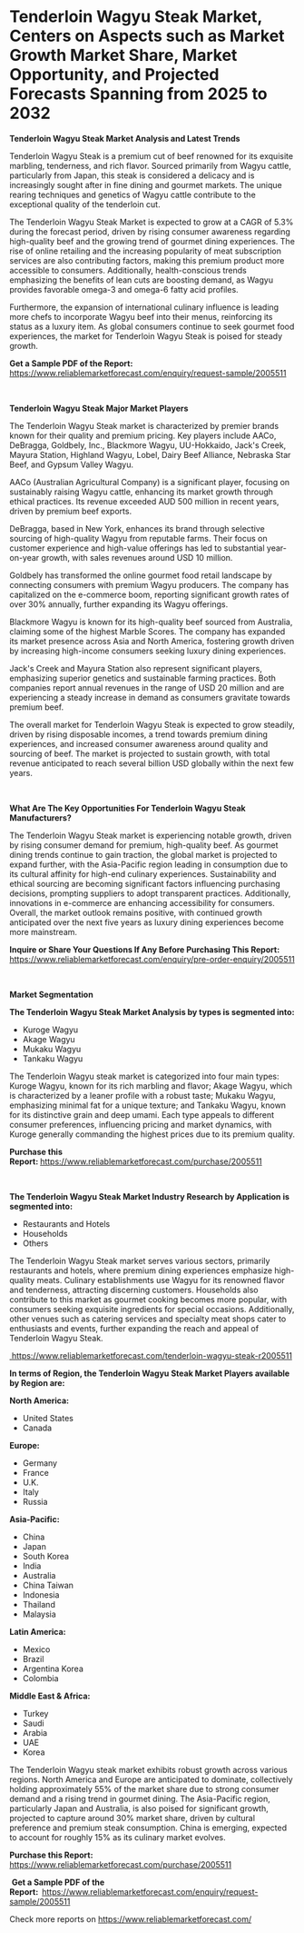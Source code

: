 <p><h1>Tenderloin Wagyu Steak Market, Centers on Aspects such as Market Growth Market Share, Market Opportunity, and Projected Forecasts Spanning from 2025 to 2032</h1></p><p><strong>Tenderloin Wagyu Steak Market Analysis and Latest Trends</strong></p>
<p><p>Tenderloin Wagyu Steak is a premium cut of beef renowned for its exquisite marbling, tenderness, and rich flavor. Sourced primarily from Wagyu cattle, particularly from Japan, this steak is considered a delicacy and is increasingly sought after in fine dining and gourmet markets. The unique rearing techniques and genetics of Wagyu cattle contribute to the exceptional quality of the tenderloin cut.</p><p>The Tenderloin Wagyu Steak Market is expected to grow at a CAGR of 5.3% during the forecast period, driven by rising consumer awareness regarding high-quality beef and the growing trend of gourmet dining experiences. The rise of online retailing and the increasing popularity of meat subscription services are also contributing factors, making this premium product more accessible to consumers. Additionally, health-conscious trends emphasizing the benefits of lean cuts are boosting demand, as Wagyu provides favorable omega-3 and omega-6 fatty acid profiles.</p><p>Furthermore, the expansion of international culinary influence is leading more chefs to incorporate Wagyu beef into their menus, reinforcing its status as a luxury item. As global consumers continue to seek gourmet food experiences, the market for Tenderloin Wagyu Steak is poised for steady growth.</p></p>
<p><strong>Get a Sample PDF of the Report:&nbsp;</strong> <a href="https://www.reliablemarketforecast.com/enquiry/request-sample/2005511?utm_campaign=3505&utm_medium=2&utm_source=Github&utm_content=ia&utm_term=07042025&utm_id=tenderloin-wagyu-steak">https://www.reliablemarketforecast.com/enquiry/request-sample/2005511</a></p>
<p>&nbsp;</p>
<p><strong>Tenderloin Wagyu Steak Major Market Players</strong></p>
<p><p>The Tenderloin Wagyu Steak market is characterized by premier brands known for their quality and premium pricing. Key players include AACo, DeBragga, Goldbely, Inc., Blackmore Wagyu, UU-Hokkaido, Jack's Creek, Mayura Station, Highland Wagyu, Lobel, Dairy Beef Alliance, Nebraska Star Beef, and Gypsum Valley Wagyu.</p><p>AACo (Australian Agricultural Company) is a significant player, focusing on sustainably raising Wagyu cattle, enhancing its market growth through ethical practices. Its revenue exceeded AUD 500 million in recent years, driven by premium beef exports.</p><p>DeBragga, based in New York, enhances its brand through selective sourcing of high-quality Wagyu from reputable farms. Their focus on customer experience and high-value offerings has led to substantial year-on-year growth, with sales revenues around USD 10 million.</p><p>Goldbely has transformed the online gourmet food retail landscape by connecting consumers with premium Wagyu producers. The company has capitalized on the e-commerce boom, reporting significant growth rates of over 30% annually, further expanding its Wagyu offerings.</p><p>Blackmore Wagyu is known for its high-quality beef sourced from Australia, claiming some of the highest Marble Scores. The company has expanded its market presence across Asia and North America, fostering growth driven by increasing high-income consumers seeking luxury dining experiences.</p><p>Jack's Creek and Mayura Station also represent significant players, emphasizing superior genetics and sustainable farming practices. Both companies report annual revenues in the range of USD 20 million and are experiencing a steady increase in demand as consumers gravitate towards premium beef.</p><p>The overall market for Tenderloin Wagyu Steak is expected to grow steadily, driven by rising disposable incomes, a trend towards premium dining experiences, and increased consumer awareness around quality and sourcing of beef. The market is projected to sustain growth, with total revenue anticipated to reach several billion USD globally within the next few years.</p></p>
<p>&nbsp;</p>
<p><strong>What Are The Key Opportunities For Tenderloin Wagyu Steak Manufacturers?</strong></p>
<p><p>The Tenderloin Wagyu Steak market is experiencing notable growth, driven by rising consumer demand for premium, high-quality beef. As gourmet dining trends continue to gain traction, the global market is projected to expand further, with the Asia-Pacific region leading in consumption due to its cultural affinity for high-end culinary experiences. Sustainability and ethical sourcing are becoming significant factors influencing purchasing decisions, prompting suppliers to adopt transparent practices. Additionally, innovations in e-commerce are enhancing accessibility for consumers. Overall, the market outlook remains positive, with continued growth anticipated over the next five years as luxury dining experiences become more mainstream.</p></p>
<p><strong>Inquire or Share Your Questions If Any Before Purchasing This Report:</strong> <a href="https://www.reliablemarketforecast.com/enquiry/pre-order-enquiry/2005511?utm_campaign=3505&utm_medium=2&utm_source=Github&utm_content=ia&utm_term=07042025&utm_id=tenderloin-wagyu-steak">https://www.reliablemarketforecast.com/enquiry/pre-order-enquiry/2005511</a></p>
<p>&nbsp;</p>
<p><strong>Market Segmentation</strong></p>
<p><strong>The Tenderloin Wagyu Steak Market Analysis by types is segmented into:</strong></p>
<p><ul><li>Kuroge Wagyu</li><li>Akage Wagyu</li><li>Mukaku Wagyu</li><li>Tankaku Wagyu</li></ul></p>
<p><p>The Tenderloin Wagyu steak market is categorized into four main types: Kuroge Wagyu, known for its rich marbling and flavor; Akage Wagyu, which is characterized by a leaner profile with a robust taste; Mukaku Wagyu, emphasizing minimal fat for a unique texture; and Tankaku Wagyu, known for its distinctive grain and deep umami. Each type appeals to different consumer preferences, influencing pricing and market dynamics, with Kuroge generally commanding the highest prices due to its premium quality.</p></p>
<p><strong>Purchase this Report:&nbsp;</strong><a href="https://www.reliablemarketforecast.com/purchase/2005511?utm_campaign=3505&utm_medium=2&utm_source=Github&utm_content=ia&utm_term=07042025&utm_id=tenderloin-wagyu-steak">https://www.reliablemarketforecast.com/purchase/2005511</a></p>
<p>&nbsp;</p>
<p><strong>The Tenderloin Wagyu Steak Market Industry Research by Application is segmented into:</strong></p>
<p><ul><li>Restaurants and Hotels</li><li>Households</li><li>Others</li></ul></p>
<p><p>The Tenderloin Wagyu Steak market serves various sectors, primarily restaurants and hotels, where premium dining experiences emphasize high-quality meats. Culinary establishments use Wagyu for its renowned flavor and tenderness, attracting discerning customers. Households also contribute to this market as gourmet cooking becomes more popular, with consumers seeking exquisite ingredients for special occasions. Additionally, other venues such as catering services and specialty meat shops cater to enthusiasts and events, further expanding the reach and appeal of Tenderloin Wagyu Steak.</p></p>
<p><a href="https://www.reliablemarketforecast.com/tenderloin-wagyu-steak-r2005511?utm_campaign=3505&utm_medium=2&utm_source=Github&utm_content=ia&utm_term=07042025&utm_id=tenderloin-wagyu-steak">&nbsp;https://www.reliablemarketforecast.com/tenderloin-wagyu-steak-r2005511</a></p>
<p><strong>In terms of Region, the Tenderloin Wagyu Steak Market Players available by Region are:</strong></p>
<p>
    <p> <strong> North America: </strong>
        <ul>
            <li>United States</li>
            <li>Canada</li>
        </ul>
        </p> 
    <p> <strong> Europe: </strong>
        <ul>
            <li>Germany</li>
            <li>France</li>
            <li>U.K.</li>
            <li>Italy</li>
            <li>Russia</li>
        </ul>
        </p> 
    <p> <strong> Asia-Pacific: </strong>
        <ul>
            <li>China</li>
            <li>Japan</li>
            <li>South Korea</li>
            <li>India</li>
            <li>Australia</li>
            <li>China Taiwan</li>
            <li>Indonesia</li>
            <li>Thailand</li>
            <li>Malaysia</li>
        </ul>
        </p> 
    <p> <strong> Latin America: </strong>
        <ul>
            <li>Mexico</li>
            <li>Brazil</li>
            <li>Argentina Korea</li>
            <li>Colombia</li>
        </ul>
        </p> 
    <p> <strong> Middle East & Africa: </strong>
        <ul>
            <li>Turkey</li>
            <li>Saudi</li>
            <li>Arabia</li>
            <li>UAE</li>
            <li>Korea</li>
        </ul>
    </p>
    </p>
<p><p>The Tenderloin Wagyu steak market exhibits robust growth across various regions. North America and Europe are anticipated to dominate, collectively holding approximately 55% of the market share due to strong consumer demand and a rising trend in gourmet dining. The Asia-Pacific region, particularly Japan and Australia, is also poised for significant growth, projected to capture around 30% market share, driven by cultural preference and premium steak consumption. China is emerging, expected to account for roughly 15% as its culinary market evolves.</p></p>
<p><strong>Purchase this Report: </strong><a href="https://www.reliablemarketforecast.com/purchase/2005511?utm_campaign=3505&utm_medium=2&utm_source=Github&utm_content=ia&utm_term=07042025&utm_id=tenderloin-wagyu-steak">https://www.reliablemarketforecast.com/purchase/2005511</a></p>
<p>&nbsp;<strong>Get a Sample PDF of the Report:&nbsp;&nbsp;</strong><a href="https://www.reliablemarketforecast.com/enquiry/request-sample/2005511?utm_campaign=3505&utm_medium=2&utm_source=Github&utm_content=ia&utm_term=07042025&utm_id=tenderloin-wagyu-steak">https://www.reliablemarketforecast.com/enquiry/request-sample/2005511</a></p>
<p><strong></strong></p>
<p>Check more reports on <a href="https://www.reliablemarketforecast.com/?utm_campaign=3505&utm_medium=2&utm_source=Github&utm_content=ia&utm_term=07042025&utm_id=tenderloin-wagyu-steak">https://www.reliablemarketforecast.com/</a></p>